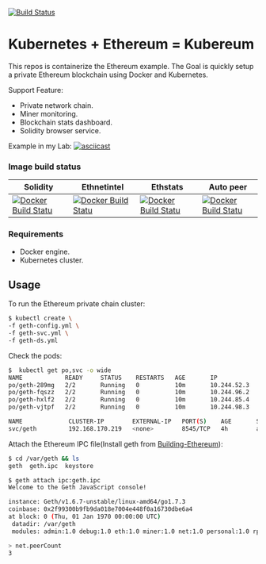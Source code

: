 [![Build Status](https://travis-ci.org/kairen/kubereum.svg?branch=master)](https://travis-ci.org/kairen/kubereum)
# Kubernetes + Ethereum = Kubereum
This repos is containerize the Ethereum example. The Goal is quickly setup a private Ethereum blockchain using Docker and Kubernetes.

Support Feature:
* Private network chain.
* Miner monitoring.
* Blockchain stats dashboard.
* Solidity browser service.

Example in my Lab:
[![asciicast](https://asciinema.org/a/lRWNbs4bQmmS6ijQcyjdLqvsS.png)](https://asciinema.org/a/lRWNbs4bQmmS6ijQcyjdLqvsS?speed=2)

### Image build status

| Solidity | Ethnetintel | Ethstats | Auto peer |
|----------|-------------|----------|-----------|
|[![Docker Build Statu](https://img.shields.io/docker/build/kairen/solidity.svg)](https://hub.docker.com/r/kairen/solidity/)|[![Docker Build Statu](https://img.shields.io/docker/build/kairen/ethnetintel.svg)](https://hub.docker.com/r/kairen/ethnetintel/)|[![Docker Build Statu](https://img.shields.io/docker/build/kairen/ethstats.svg)](https://hub.docker.com/r/kairen/ethstats/)|[![Docker Build Statu](https://img.shields.io/docker/build/kairen/auto-peer.svg)](https://hub.docker.com/r/kairen/auto-peer/)|

### Requirements
* Docker engine.
* Kubernetes cluster.

## Usage
To run the Ethereum private chain cluster:
```sh
$ kubectl create \
-f geth-config.yml \
-f geth-svc.yml \
-f geth-ds.yml
```

Check the pods:
```sh
$  kubectl get po,svc -o wide
NAME            READY     STATUS    RESTARTS   AGE       IP            NODE
po/geth-289mg   2/2       Running   0          10m       10.244.52.3   node4
po/geth-fqszz   2/2       Running   0          10m       10.244.96.2   node1
po/geth-hxlf2   2/2       Running   0          10m       10.244.85.4   node3
po/geth-vjtpf   2/2       Running   0          10m       10.244.98.3   node2

NAME             CLUSTER-IP        EXTERNAL-IP   PORT(S)    AGE       SELECTOR
svc/geth         192.168.170.219   <none>        8545/TCP   4h        app=geth
```

Attach the Ethereum IPC file(Install geth from [Building-Ethereum](https://github.com/ethereum/go-ethereum/wiki/Building-Ethereum)):
```sh
$ cd /var/geth && ls
geth  geth.ipc  keystore

$ geth attach ipc:geth.ipc
Welcome to the Geth JavaScript console!

instance: Geth/v1.6.7-unstable/linux-amd64/go1.7.3
coinbase: 0x2f99300b9fb9da018e7004e448f0a16730dbe6a4
at block: 0 (Thu, 01 Jan 1970 00:00:00 UTC)
 datadir: /var/geth
 modules: admin:1.0 debug:1.0 eth:1.0 miner:1.0 net:1.0 personal:1.0 rpc:1.0 txpool:1.0 web3:1.0

> net.peerCount
3
```
